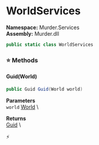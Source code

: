 # WorldServices

**Namespace:** Murder.Services \
**Assembly:** Murder.dll

```csharp
public static class WorldServices
```

### ⭐ Methods
#### Guid(World)
```csharp
public Guid Guid(World world)
```

**Parameters** \
`world` [World](../..//Bang/World.html) \

**Returns** \
[Guid](https://learn.microsoft.com/en-us/dotnet/api/System.Guid?view=net-7.0) \



⚡